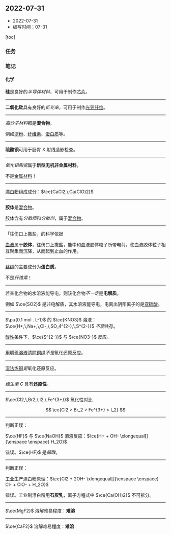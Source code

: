 ## 2022-07-31

- 2022-07-31
- 编写时间：07-31

[toc]

### 任务

### 笔记

#### 化学

**硅**是良好的*半导体材料*，可用于制作<u>芯片</u>。

<hr class='section'>

**二氧化硅**具有良好的*折光率*，可用于制作<u>光导纤维</u>。

<hr class='section'>

*高分子材料*都是**混合物**。

例如<u>淀粉</u>、<u>纤维素</u>、<u>蛋白质</u>等。

<hr class='section'>

**硫酸钡**可用于肠胃 $\mathrm{X}$ 射线造影检查。

<hr class='section'>

*氧化铝陶瓷*属于**新型无机非金属材料**。

不是<u>金属材料</u>！

<hr class='section'>

<u>漂白粉</u>组成成分：$\ce{CaCl2,\,Ca(ClO)2}$ 

<hr class='section'>

**胶体**是<u>混合物</u>。

胶体含有*分散质*和*分散剂*，属于<u>混合物</u>。

<hr class='section'>

「往伤口上撒盐」的科学依据

<u>血液</u>属于**胶体**，往伤口上撒盐，能中和血液胶体粒子所带电荷，使血液胶体粒子相互聚集而沉降，从而起到止血的作用。

<hr class='section'>

<u>丝绸</u>的主要成分为**蛋白质**。

不是*纤维素*！

<hr class='section'>

若某化合物的水溶液能导电，则该化合物*不一定*是**电解质**。

例如 $\ce{SO2}$ 是非电解质，其水溶液能导电，电离出阴阳离子的是<u>亚硫酸</u>。

<hr class='section'>

$\pu{0.1 mol . L-1}$ 的 $\ce{KNO3}$ 溶液：$\ce{H+,\,Na+,\,Cl-,\,SO_4^{2-},\,S^{2-}}$ *不能*共存。

<u>酸性</u>条件下，$\ce{S^{2-}}$ 与 $\ce{NO3-}$ 反应。

<hr class='section'>

<u>用明矾溶液清除铜绿</u>*不是*氧化还原反应。

<hr class='section'>

<u>湿法炼铜</u>*是*氧化还原反应。

<hr class='section'>

*维生素 $\mathrm{C}$* 具有**还原性**。

<hr class='section'>

$\ce{Cl2,\,Br2,\,I2,\,Fe^{3+}}$ 氧化性对比

$$
\ce{Cl2 > Br_2 > Fe^{3+} > I_2}
$$


<hr class='section'>

判断正误：

$\ce{HF}$ 与 $\ce{NaOH}$ 溶液反应：$\ce{H+ + OH-  \xlongequal[]{\enspace \enspace} H_2O}$

错误。$\ce{HF}$ 是*弱酸*。

<hr class='section'>

判断正误：

工业生产漂白粉原理：$\ce{Cl2 + 2OH-  \xlongequal[]{\enspace \enspace} Cl- + ClO- + H_2O}$ 

错误。工业制漂白粉用**石灰乳**，离子方程式中 $\ce{Ca(OH)2}$ 不可拆分。

<hr class='section'>

$\ce{MgF2}$ 溶解难易程度：**难溶**

<hr class='section'>

$\ce{CaF2}$ 溶解难易程度：**难溶**
